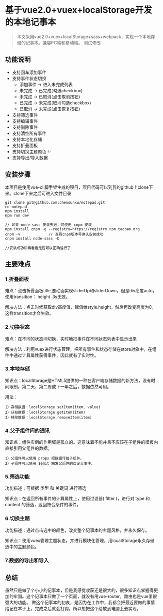 # 基于vue2.0+vuex+localStorage开发的本地记事本

> 本文采用vue2.0+vuex+localStorage+sass+webpack，实现一个本地存储的记事本。兼容PC端和移动端。
测试修改
## 功能说明

- 支持回车添加事件
- 支持事件状态切换
	- 添加事件 -> 进入未完成列表
	- 未完成 -> 已完成(勾选checkbox)
	- 未完成 -> 已取消(点击取消按钮)
	- 已完成 -> 未完成(取消勾选checkbox)
	- 已取消 -> 未完成(点击恢复按钮)
- 支持筛选事件
- 支持编辑事件
- 支持删除事件
- 支持清空所有事件
- 支持本地化存储
- 支持折叠面板
- 支持切换主题颜色 :sparkles:
- 支持导出/导入数据

## 安装步骤
本项目是使用vue-cli脚手架生成的项目，项目代码可以到我的github上clone下来。clone下来之后可进入文件目录	
	
	git clone git@github.com:chensunxu/notepad.git
	cd notepad
	npm install
	npm run dev

	// 如果 node-sass 安装失败，可使用 cnpm 安装
	npm install cnpm -g --registry=https://registry.npm.taobao.org
	cnpm -v 			// 查看cnpm版本号确认安装成功
	cnpm install node-sass -D
	
	//安装成功后再看看是否可以正确运行了

## 主要难点

### 1.折叠面板

难点：点击折叠面板title,要动画实现sliderUp和sliderDown，但是div高度auto，使用transition： height .3s无效。

解决方法：点击时候获取div高度值，赋值给style.height，然后再改变高度为0，这样transition才会生效。

### 2.切换状态

难点：在不同的状态间切换，实时地把事件在不同状态列表中显示出来

解决方法：利用vuex进行状态管理，把所有事件和状态存储在store对象中，在组件中通过计算属性获得事件，因此就有了实时性。

### 3.本地存储

知识点：localStorage是HTML5提供的一种在客户端存储数据的新方法，没有时间限制，第二天、第二周或下一年之后，数据依然可用。

用法：

	1）存储数据：localStorage.setItem(item, value)
	2）获取数据：localStorage.getItem(item)
	3）移除数据：localStorage.removeItem(item)


### 4.父子组件间的通讯
	
知识点：组件实例的作用域是孤立的。这意味着不能并且不应该在子组件的模板内直接引用父组件的数据。

	1）父组件可以使用 props 把数据传给子组件。
	2）子组件可以使用 $emit 触发父组件的自定义事件。


### 5.筛选功能

功能描述：可根据 类型 和 关键词 进行筛选

知识点：在返回所有事件的计算属性上，使用过滤器( filter )，进行对 type 和 content 的筛选，返回符合条件的事件。

### 6.切换主题

功能描述：通过点击选中的颜色，改变整个记事本的主题风格，并永久保存。

知识点：使用vuex管理主题状态，并进行模块化管理，用localStorage永久存储选中的主题颜色。

### 7.数据的导出和导入

## 总结 ##

虽然只是做了个小小的记事本，但是我感觉收获还是很大的，很多知识点掌握得更加的牢固。这个记事本只做了一个页面，就没有用vue-router，路由也是vue里很强大的功能。
做这个记事本的初衷，是因为在工作中，我都会把最近要做的事情给记在本子上，完成之后就会打钩，所以想把这个给放到电脑上去实现。